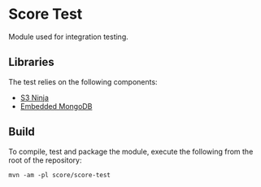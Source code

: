 # Score Test

Module used for integration testing.

## Libraries

The test relies on the following components:

- [S3 Ninja](http://s3ninja.net/)
- [Embedded MongoDB](http://flapdoodle-oss.github.io/de.flapdoodle.embed.mongo/)

## Build

To compile, test and package the module, execute the following from the root of the repository:

```shell
mvn -am -pl score/score-test
```
